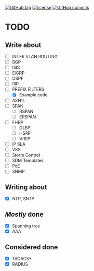 [![GitHub tag](https://img.shields.io/github/tag/netravnen/CiscoLabNotes.svg)](https://gitlab.com/netravnen/CiscoLabNotes)
[![license](https://img.shields.io/github/license/netravnen/CiscoLabNotes.svg)](https://gitlab.com/netravnen/CiscoLabNotes/blob/master/LICENSE.md)
[![GitHub commits](https://img.shields.io/github/commits-since/netravnen/CiscoLabNotes/v0.3.0.svg)](https://gitlab.com/netravnen/CiscoLabNotes/commits/master)

# TODO

## Write about
- [ ] INTER VLAN ROUTING
- [ ] BGP
- [ ] ISIS
- [ ] EIGRP
- [ ] OSPF
- [ ] RIP
- [ ] PREFIX FILTERS
  - [X] Example code
- [ ] ASN's
- [ ] SPAN
  - [ ] RSPAN
  - [ ] ERSPAN
- [ ] FHRP
  - [ ] GLBP
  - [ ] HSRP
  - [ ] VRRP
- [ ] IP SLA
- [ ] VSS
- [ ] Storm Control
- [ ] SDM Templates
- [ ] PoE
- [ ] SNMP

## Writing about
- [X] NTP, SNTP

## _Mostly_ done
- [X] Spanning tree
- [X] AAA

## Considered done
- [X] TACACS+
- [X] RADIUS
